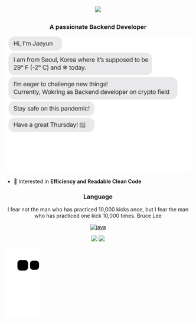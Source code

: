 <h1 align="center"><img height="40" src="https://emoji.gg/assets/emoji/7333-parrotdance.gif"></h1>
<h3 align="center">A passionate Backend Developer</h3>

![message_svg](https://github.com/JayFreemandev/JayFreemandev/blob/main/chat.svg)

- 🔭 Interested in **Efficiency and Readable Clean Code**  

<h3 align="center">Language</h3>
<p align="center">I fear not the man who has practiced 10,000 kicks once, but I fear the man who has practiced one kick 10,000 times. Bruce Lee</p>
<p align="center"> 
  <a href="https://www.w3.org/html/" target="_blank"> 
    <img src="https://user-images.githubusercontent.com/72185011/158189389-6d6cf2e9-f001-4f40-9d3c-54af4fc811bc.png" alt="java" width="40" height="40"/> 
  </a>
</p>

<p align= "center">
  <img height= "150" src="https://github-readme-stats.vercel.app/api?username=JayFreemandev&theme=react&show_icons=true&include_all_commits=true" />
  <img height= "150" src="https://github-readme-stats.vercel.app/api/top-langs/?username=JayFreemandev&theme=react&layout=compact" />
</p>

![snake svg](https://github.com/JayFreemandev/JayFreemandev/blob/output/github-contribution-grid-snake.svg)
